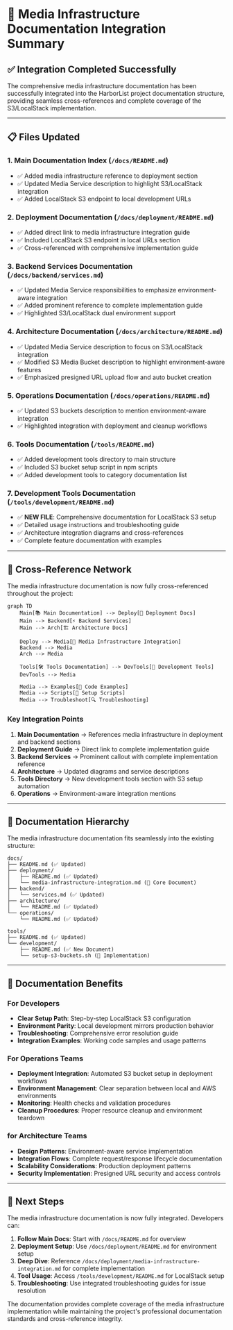 # 📸 Media Infrastructure Documentation Integration Summary

## ✅ **Integration Completed Successfully**

The comprehensive media infrastructure documentation has been successfully integrated into the HarborList project documentation structure, providing seamless cross-references and complete coverage of the S3/LocalStack implementation.

---

## 📋 **Files Updated**

### **1. Main Documentation Index** (`/docs/README.md`)
- ✅ Added media infrastructure reference to deployment section
- ✅ Updated Media Service description to highlight S3/LocalStack integration
- ✅ Added LocalStack S3 endpoint to local development URLs

### **2. Deployment Documentation** (`/docs/deployment/README.md`)
- ✅ Added direct link to media infrastructure integration guide
- ✅ Included LocalStack S3 endpoint in local URLs section
- ✅ Cross-referenced with comprehensive implementation guide

### **3. Backend Services Documentation** (`/docs/backend/services.md`)
- ✅ Updated Media Service responsibilities to emphasize environment-aware integration
- ✅ Added prominent reference to complete implementation guide
- ✅ Highlighted S3/LocalStack dual environment support

### **4. Architecture Documentation** (`/docs/architecture/README.md`)
- ✅ Updated Media Service description to focus on S3/LocalStack integration
- ✅ Modified S3 Media Bucket description to highlight environment-aware features
- ✅ Emphasized presigned URL upload flow and auto bucket creation

### **5. Operations Documentation** (`/docs/operations/README.md`)
- ✅ Updated S3 buckets description to mention environment-aware integration
- ✅ Highlighted integration with deployment and cleanup workflows

### **6. Tools Documentation** (`/tools/README.md`)
- ✅ Added development tools directory to main structure
- ✅ Included S3 bucket setup script in npm scripts
- ✅ Added development tools to category documentation list

### **7. Development Tools Documentation** (`/tools/development/README.md`)
- ✅ **NEW FILE**: Comprehensive documentation for LocalStack S3 setup
- ✅ Detailed usage instructions and troubleshooting guide
- ✅ Architecture integration diagrams and cross-references
- ✅ Complete feature documentation with examples

---

## 🔗 **Cross-Reference Network**

The media infrastructure documentation is now fully cross-referenced throughout the project:

```mermaid
graph TD
    Main[📚 Main Documentation] --> Deploy[🚀 Deployment Docs]
    Main --> Backend[⚡ Backend Services]
    Main --> Arch[🏗️ Architecture Docs]
    
    Deploy --> Media[📸 Media Infrastructure Integration]
    Backend --> Media
    Arch --> Media
    
    Tools[🛠️ Tools Documentation] --> DevTools[🔧 Development Tools]
    DevTools --> Media
    
    Media --> Examples[📝 Code Examples]
    Media --> Scripts[🔧 Setup Scripts]
    Media --> Troubleshoot[🔍 Troubleshooting]
```

### **Key Integration Points**
1. **Main Documentation** → References media infrastructure in deployment and backend sections
2. **Deployment Guide** → Direct link to complete implementation guide
3. **Backend Services** → Prominent callout with complete implementation reference
4. **Architecture** → Updated diagrams and service descriptions
5. **Tools Directory** → New development tools section with S3 setup automation
6. **Operations** → Environment-aware integration mentions

---

## 📖 **Documentation Hierarchy**

The media infrastructure documentation fits seamlessly into the existing structure:

```
docs/
├── README.md (✅ Updated)
├── deployment/
│   ├── README.md (✅ Updated)
│   └── media-infrastructure-integration.md (📸 Core Document)
├── backend/
│   └── services.md (✅ Updated)
├── architecture/
│   └── README.md (✅ Updated)
└── operations/
    └── README.md (✅ Updated)

tools/
├── README.md (✅ Updated)
└── development/
    ├── README.md (✅ New Document)
    └── setup-s3-buckets.sh (🔧 Implementation)
```

---

## 🎯 **Documentation Benefits**

### **For Developers**
- **Clear Setup Path**: Step-by-step LocalStack S3 configuration
- **Environment Parity**: Local development mirrors production behavior
- **Troubleshooting**: Comprehensive error resolution guide
- **Integration Examples**: Working code samples and usage patterns

### **For Operations Teams**
- **Deployment Integration**: Automated S3 bucket setup in deployment workflows
- **Environment Management**: Clear separation between local and AWS environments
- **Monitoring**: Health checks and validation procedures
- **Cleanup Procedures**: Proper resource cleanup and environment teardown

### **for Architecture Teams**
- **Design Patterns**: Environment-aware service implementation
- **Integration Flows**: Complete request/response lifecycle documentation
- **Scalability Considerations**: Production deployment patterns
- **Security Implementation**: Presigned URL security and access controls

---

## 🚀 **Next Steps**

The media infrastructure documentation is now fully integrated. Developers can:

1. **Follow Main Docs**: Start with `/docs/README.md` for overview
2. **Deployment Setup**: Use `/docs/deployment/README.md` for environment setup
3. **Deep Dive**: Reference `/docs/deployment/media-infrastructure-integration.md` for complete implementation
4. **Tool Usage**: Access `/tools/development/README.md` for LocalStack setup
5. **Troubleshooting**: Use integrated troubleshooting guides for issue resolution

The documentation provides complete coverage of the media infrastructure implementation while maintaining the project's professional documentation standards and cross-reference integrity.